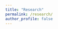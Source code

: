 ```yaml
---
title: "Research"
permalink: /research/
author_profile: false
---
```


<link rel="stylesheet" href="https://maxcdn.bootstrapcdn.com/bootstrap/3.4.1/css/bootstrap.min.css">

<script src="https://ajax.googleapis.com/ajax/libs/jquery/3.5.1/jquery.min.js">

</script>
<script src="https://maxcdn.bootstrapcdn.com/bootstrap/3.4.1/js/bootstrap.min.js"><
  
/script>


<div class="container">
  <button type="button" class="btn btn-info" data-toggle="collapse" data-target="#demo">Simple collapsible</button>
  <div id="demo" class="collapse">
    Lorem ipsum dolor sit amet, consectetur adipisicing elit,
    sed do eiusmod tempor incididunt ut labore et dolore magna aliqua. Ut enim ad minim veniam,
    quis nostrud exercitation ullamco laboris nisi ut aliquip ex ea commodo consequat.
  </div>
</div>

## Working papers

**Gender Differences in the Cost of Corrections in Group Work** <br>
*Abstract*: Women undercontribute their ideas to a group relative to equally knowledgeable men. Because it reduces group efficiency and women's visibility in a group, literature proposes behavioral interventions to promote women's contribution. However, contributions can result in correcting others which can induce their negative feelings and hinder the effectiveness of the interventions. This paper studies women's cost of correcting male group members and its consequence to group efficiency in a setting where the correctness of corrections is only partially observable as in most group work. I design a quasi-laboratory experiment where participants first try a joint task with several other participants, select their partner from those participants, and work on the joint task with the partner they have selected. Being selected into a group is important because one's output depends on group members. I show that the main determinant of group members' partner selection is a given participant's contribution to the joint task and they correctly believe women and men are equally good at the joint task. However, \textit{when comparing participants with the same contribution}, group members are significantly less likely to select a participant who has corrected their action as a partner regardless of the participant's gender. Moreover, male group members react more negatively to a correction that corrects their wrong action. The mechanism is their overconfidence about their ability. These findings suggest that behavioral interventions to increase women's contribution must be designed very carefully and that corrections, which should increase group efficiency in theory, do not necessarily do so in the real world. <br>

**<a href="/files/CareerProgression.pdf" target="_blank">Do competent women receive unfavorable treatment?</a>** <br>
*Abstract*: Do competent women receive unfavorable treatment than equally competent men? While literature finds that competent women are perceived as less likable, its direct effect on women's career is not well investigated. I study this question in a laboratory experiment where unfavorable treatment has material consequences. I find that neither men nor women treat competent women less favorably; if anything, both men and women treat competent women slightly more favorably than equally competent men. The findings provide a piece of evidence that competent women may not necessarily receive unfavorable treatment, which may shed new light on hiring and promotion practices in labor markets. <br>
